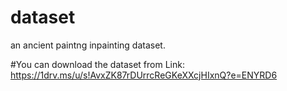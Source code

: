 # dataset
an ancient paintng inpainting dataset.

#You can download the dataset from
Link: https://1drv.ms/u/s!AvxZK87rDUrrcReGKeXXcjHIxnQ?e=ENYRD6
